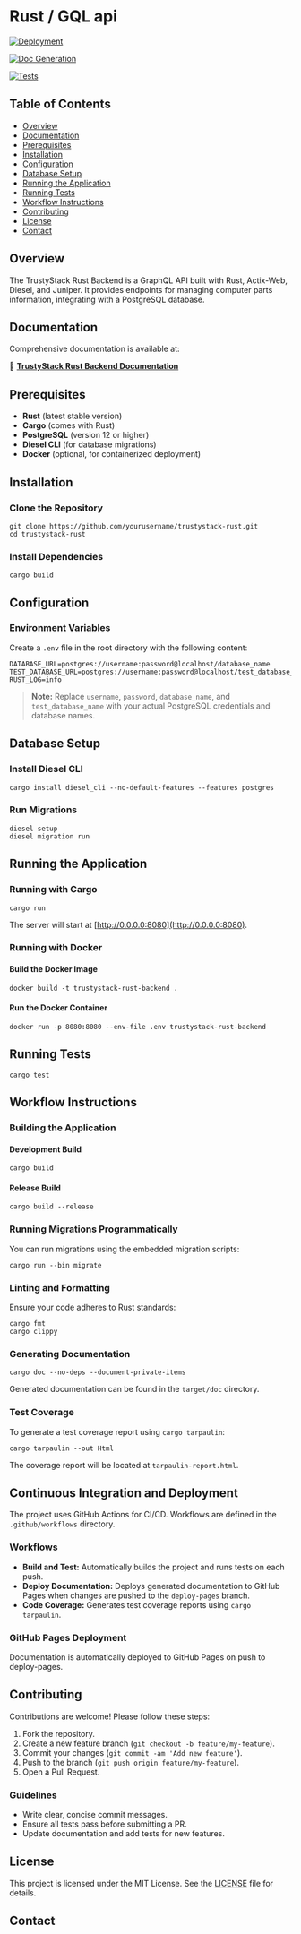 # Rust / GQL api

[![Deployment](https://github.com/BlakeDonn/trustystack-rust/actions/workflows/trigger-infra.yml/badge.svg)](https://github.com/blakedonn/trustystack-rust/actions)

[![Doc Generation](https://github.com/BlakeDonn/trustystack-rust/actions/workflows/doc-gen.yml/badge.svg)](https://github.com/blakedonn/trustystack-rust/actions)

[![Tests](https://github.com/BlakeDonn/trustystack-rust/actions/workflows/rust-tests.yml/badge.svg)](https://github.com/blakedonn/trustystack-rust/actions)

## Table of Contents

- [Overview](#overview)
- [Documentation](#documentation)
- [Prerequisites](#prerequisites)
- [Installation](#installation)
- [Configuration](#configuration)
- [Database Setup](#database-setup)
- [Running the Application](#running-the-application)
- [Running Tests](#running-tests)
- [Workflow Instructions](#workflow-instructions)
- [Contributing](#contributing)
- [License](#license)
- [Contact](#contact)

## Overview

The TrustyStack Rust Backend is a GraphQL API built with Rust, Actix-Web, Diesel, and Juniper. It provides endpoints for managing computer parts information, integrating with a PostgreSQL database.

## Documentation

Comprehensive documentation is available at:

🔗 **[TrustyStack Rust Backend Documentation](https://blakedonn.github.io/trustystack-rust/rust_backend/index.html)**

## Prerequisites

- **Rust** (latest stable version)
- **Cargo** (comes with Rust)
- **PostgreSQL** (version 12 or higher)
- **Diesel CLI** (for database migrations)
- **Docker** (optional, for containerized deployment)

## Installation

### Clone the Repository

```plaintext
git clone https://github.com/yourusername/trustystack-rust.git
cd trustystack-rust
```

### Install Dependencies

```plaintext
cargo build
```

## Configuration

### Environment Variables

Create a `.env` file in the root directory with the following content:

```plaintext
DATABASE_URL=postgres://username:password@localhost/database_name
TEST_DATABASE_URL=postgres://username:password@localhost/test_database_name
RUST_LOG=info
```

> **Note:** Replace `username`, `password`, `database_name`, and `test_database_name` with your actual PostgreSQL credentials and database names.

## Database Setup

### Install Diesel CLI

```plaintext
cargo install diesel_cli --no-default-features --features postgres
```

### Run Migrations

```plaintext
diesel setup
diesel migration run
```

## Running the Application

### Running with Cargo

```plaintext
cargo run
```

The server will start at [http://0.0.0.0:8080](http://0.0.0.0:8080).

### Running with Docker

#### Build the Docker Image

```plaintext
docker build -t trustystack-rust-backend .
```

#### Run the Docker Container

```plaintext
docker run -p 8080:8080 --env-file .env trustystack-rust-backend
```

## Running Tests

```plaintext
cargo test
```

## Workflow Instructions

### Building the Application

#### Development Build

```plaintext
cargo build
```

#### Release Build

```plaintext
cargo build --release
```

### Running Migrations Programmatically

You can run migrations using the embedded migration scripts:

```plaintext
cargo run --bin migrate
```

### Linting and Formatting

Ensure your code adheres to Rust standards:

```plaintext
cargo fmt
cargo clippy
```

### Generating Documentation

```plaintext
cargo doc --no-deps --document-private-items
```

Generated documentation can be found in the `target/doc` directory.

### Test Coverage

To generate a test coverage report using `cargo tarpaulin`:

```plaintext
cargo tarpaulin --out Html
```

The coverage report will be located at `tarpaulin-report.html`.

## Continuous Integration and Deployment

The project uses GitHub Actions for CI/CD. Workflows are defined in the `.github/workflows` directory.

### Workflows

- **Build and Test:** Automatically builds the project and runs tests on each push.
- **Deploy Documentation:** Deploys generated documentation to GitHub Pages when changes are pushed to the `deploy-pages` branch.
- **Code Coverage:** Generates test coverage reports using `cargo tarpaulin`.

### GitHub Pages Deployment

Documentation is automatically deployed to GitHub Pages on push to deploy-pages.

## Contributing

Contributions are welcome! Please follow these steps:

1. Fork the repository.
2. Create a new feature branch (`git checkout -b feature/my-feature`).
3. Commit your changes (`git commit -am 'Add new feature'`).
4. Push to the branch (`git push origin feature/my-feature`).
5. Open a Pull Request.

### Guidelines

- Write clear, concise commit messages.
- Ensure all tests pass before submitting a PR.
- Update documentation and add tests for new features.

## License

This project is licensed under the MIT License. See the [LICENSE](LICENSE) file for details.

## Contact
